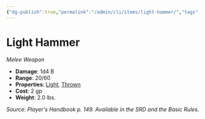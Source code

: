 ```yaml
---
{"dg-publish":true,"permalink":"/admin/cli/items/light-hammer/","tags":["compendium/src/5e/phb","item/property/light","item/property/thrown","item/weapon/simple/melee"],"updated":"2025-01-11T15:32:17.962+00:00"}
---
```


# Light Hammer
*Melee Weapon*  

- **Damage**: 1d4 B
- **Range**: 20/60
- **Properties**: [Light](/3-Mechanics/CLI/rules/item-properties.md#Light), [Thrown](/3-Mechanics/CLI/rules/item-properties.md#Thrown)
- **Cost**: 2 gp
- **Weight**: 2.0 lbs.

*Source: Player's Handbook p. 149. Available in the SRD and the Basic Rules.*